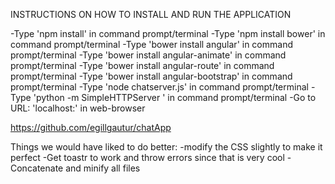 INSTRUCTIONS ON HOW TO INSTALL AND RUN THE APPLICATION

-Type 'npm install' in command prompt/terminal
-Type 'npm install bower' in command prompt/terminal
-Type 'bower install angular' in command prompt/terminal
-Type 'bower install angular-animate' in command prompt/terminal
-Type 'bower install angular-route' in command prompt/terminal
-Type 'bower install angular-bootstrap' in command prompt/terminal
-Type 'node chatserver.js' in command prompt/terminal
-Type 'python -m SimpleHTTPServer <port-number>' in command prompt/terminal
-Go to URL: 'localhost:<port-number>' in web-browser

https://github.com/egillgautur/chatApp

Things we would have liked to do better:
-modify the CSS slightly to make it perfect
-Get toastr to work and throw errors since that is very cool
-Concatenate and minify all files